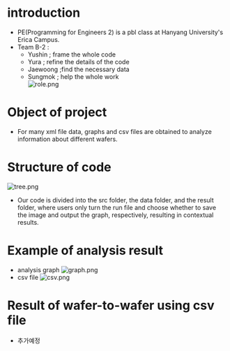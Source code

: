 # introduction  
- PE(Programming for Engineers 2) is a pbl class at Hanyang University's Erica Campus.
- Team B-2 :  
  - Yushin ; frame the whole code  
  - Yura ; refine the details of the code    
  - Jaewoong ;find the necessary data    
  - Sungmok ; help the whole work  
  ![role.png](../image/role.png)
  
# Object of project 
- For many xml file data, graphs and csv files are obtained to analyze information about different wafers.

# Structure of code 
![tree.png](../image/tree.png)
- Our code is divided into the src folder, the data folder, and the result folder, where users only turn the run file and choose whether to save the image and output the graph, respectively, resulting in contextual results.

# Example of analysis result 
- analysis graph
![graph.png](../image/graph.png)
- csv file
![csv.png](../image/csv.png)

# Result of wafer-to-wafer using csv file
- 추가예정


```python

```
